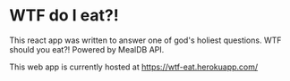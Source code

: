 # WTF do I eat?!

This react app was written to answer one of god's holiest questions. WTF should you eat?! Powered by MealDB API.

This web app is currently hosted at https://wtf-eat.herokuapp.com/
